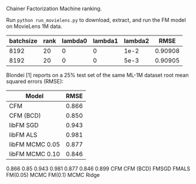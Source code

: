 Chainer Factorization Machine ranking.

Run `python run_movielens.py` to download, extract, and run the FM model
on MovieLens 1M data. 


| batchsize | rank | lambda0 | lambda1 | lambda2 | RMSE    |
|-----------|------|---------|---------|---------|---------|
| 8192      | 20   | 0       | 0       | 1e-2    | 0.90908 |
| 8192      | 20   | 0       | 0       | 5e-3    | 0.90905 | 

Blondei [1] reports on a 25% test set of the same
ML-1M dataset root mean squared errors (RMSE):

| Model             | RMSE  |
|-------------------| ------|
| CFM               | 0.866 |
| CFM (BCD)         | 0.850 |
| libFM SGD         | 0.943 |
| libFM ALS         | 0.981 |
| libFM MCMC 0.05   | 0.877 |
| libFM MCMC 0.10   | 0.846 |

0.866 0.85 0.943 0.981 0.877 0.846 0.899
CFM CFM (BCD) FMSGD FMALS FM(0.05) MCMC FM(0.1) MCMC Ridge


